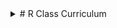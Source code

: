 <details>
  <summary> # R Class Curriculum </summary>

  ## Section 1: Overview (10 Minutes)
  #### -Brief description of R
  #### -How R is used in business settings 
</details>
